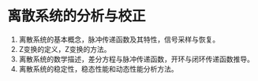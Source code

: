 # 离散系统的分析与校正
1. 离散系统的基本概念，脉冲传递函数及其特性，信号采样与恢复。
2. Z变换的定义，Z变换的方法。
3. 离散系统的数学描述，差分方程与脉冲传递函数，开环与闭环传递函数推导。
4. 离散系统的稳定性，稳态性能和动态性能分析方法。



